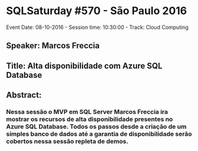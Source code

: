 # SQLSaturday #570 - São Paulo 2016
Event Date: 08-10-2016 - Session time: 10:30:00 - Track: Cloud Computing
## Speaker: Marcos Freccia
## Title: Alta disponibilidade com Azure SQL Database
## Abstract:
### Nessa sessão o MVP em SQL Server Marcos Freccia ira mostrar os recursos de alta disponibilidade presentes no Azure SQL Database. Todos os passos desde a criação de um simples banco de dados até a garantia de disponibilidade serão cobertos nessa sessão repleta de demos.
